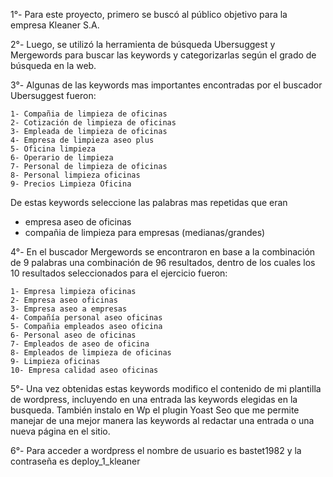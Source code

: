 ﻿
1°- Para este proyecto, primero se buscó al público objetivo para la empresa Kleaner S.A.

2°- Luego, se utilizó la herramienta de búsqueda Ubersuggest y Mergewords para buscar las keywords y categorizarlas según el grado de búsqueda en la web.

3°- Algunas de las keywords mas importantes encontradas por el buscador Ubersuggest fueron: 
    
    1- Compañia de limpieza de oficinas
    2- Cotización de limpieza de oficinas
    3- Empleada de limpieza de oficinas
    4- Empresa de limpieza aseo plus
    5- Oficina limpieza
    6- Operario de limpieza
    7- Personal de limpieza de oficinas
    8- Personal limpieza oficinas
    9- Precios Limpieza Oficina

 De estas keywords seleccione las palabras mas repetidas que eran 
  - empresa aseo de oficinas
  - compañia de limpieza para empresas (medianas/grandes)

4°- En el buscador Mergewords se encontraron en base a la combinación de 9 palabras una combinación de 96 resultados, 
    dentro de los cuales los 10 resultados seleccionados para el ejercicio fueron:

	1- Empresa limpieza oficinas
	2- Empresa aseo oficinas
	3- Empresa aseo a empresas
	4- Compañía personal aseo oficinas
	5- Compañia empleados aseo oficina
	6- Personal aseo de oficinas
	7- Empleados de aseo de oficina
	8- Empleados de limpieza de oficinas
	9- Limpieza oficinas
	10- Empresa calidad aseo oficinas

5°- Una vez obtenidas estas keywords  modifico el contenido de mi plantilla de wordpress, incluyendo en una entrada las 
    keywords elegidas en la busqueda. También instalo en Wp el plugin Yoast Seo que me permite manejar de una mejor 
    manera las keywords al redactar una entrada o una nueva página en el sitio.

6°- Para acceder a wordpress el nombre de usuario es bastet1982 y la contraseña es deploy_1_kleaner
